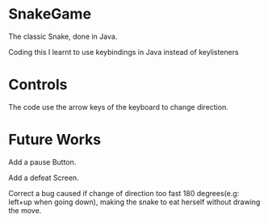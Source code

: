 # SnakeGame
The classic Snake, done in Java.

Coding this I learnt to use keybindings in Java instead of keylisteners

# Controls
The code use the arrow keys of the keyboard to change direction.

# Future Works
Add a pause Button.

Add a defeat Screen.

Correct a bug caused if change of direction too fast 180 degrees(e.g: left+up when going down), making the snake to eat herself without drawing the move.
